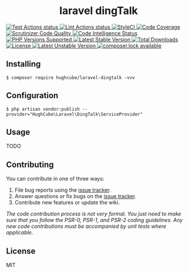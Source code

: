<h1 align="center"> laravel dingTalk </h1>

<p>
    <a href="https://github.com/hughcube-php/laravel-dingtalk/actions?query=workflow%3ATest">
        <img src="https://github.com/hughcube-php/laravel-dingtalk/workflows/Test/badge.svg" alt="Test Actions status">
    </a>
    <a href="https://github.com/hughcube-php/laravel-dingtalk/actions?query=workflow%3ALint">
        <img src="https://github.com/hughcube-php/laravel-dingtalk/workflows/Lint/badge.svg" alt="Lint Actions status">
    </a>
    <a href="https://styleci.io/repos/217659566">
        <img src="https://github.styleci.io/repos/217659566/shield?branch=master" alt="StyleCI">
    </a>
    <a href="https://scrutinizer-ci.com/g/hughcube-php/laravel-dingtalk/?branch=master">
        <img src="https://scrutinizer-ci.com/g/hughcube-php/laravel-dingtalk/badges/coverage.png?b=master" alt="Code Coverage">
    </a>
    <a href="https://scrutinizer-ci.com/g/hughcube-php/laravel-dingtalk/?branch=master">
        <img src="https://scrutinizer-ci.com/g/hughcube-php/laravel-dingtalk/badges/quality-score.png?b=master" alt="Scrutinizer Code Quality">
    </a> 
    <a href="https://scrutinizer-ci.com/g/hughcube-php/laravel-dingtalk/?branch=master">
        <img src="https://scrutinizer-ci.com/g/hughcube-php/laravel-dingtalk/badges/code-intelligence.svg?b=master" alt="Code Intelligence Status">
    </a>        
    <a href="https://github.com/hughcube-php/laravel-dingtalk">
        <img src="https://img.shields.io/badge/php-%3E%3D%207.0-8892BF.svg" alt="PHP Versions Supported">
    </a>
    <a href="https://packagist.org/packages/hughcube/laravel-dingtalk">
        <img src="https://poser.pugx.org/hughcube-php/laravel-dingtalk/version" alt="Latest Stable Version">
    </a>
    <a href="https://packagist.org/packages/hughcube/laravel-dingtalk">
        <img src="https://poser.pugx.org/hughcube-php/laravel-dingtalk/downloads" alt="Total Downloads">
    </a>
    <a href="https://github.com/hughcube-php/laravel-dingtalk/blob/master/LICENSE">
        <img src="https://img.shields.io/badge/license-MIT-428f7e.svg" alt="License">
    </a>
    <a href="https://packagist.org/packages/hughcube/laravel-dingtalk">
        <img src="https://poser.pugx.org/hughcube-php/laravel-dingtalk/v/unstable" alt="Latest Unstable Version">
    </a>
    <a href="https://packagist.org/packages/hughcube/laravel-dingtalk">
        <img src="https://poser.pugx.org/hughcube-php/laravel-dingtalk/composerlock" alt="composer.lock available">
    </a>
</p>

## Installing

```shell
$ composer require hughcube/laravel-dingtalk -vvv
```

## Configuration

```shell
$ php artisan vendor:publish --provider="HughCube\Laravel\DingTalk\ServiceProvider"
```

## Usage

TODO

## Contributing

You can contribute in one of three ways:

1. File bug reports using the [issue tracker](https://github.com/hughcube-php/package/issues).
2. Answer questions or fix bugs on the [issue tracker](https://github.com/hughcube-php/package/issues).
3. Contribute new features or update the wiki.

_The code contribution process is not very formal. You just need to make sure that you follow the PSR-0, PSR-1, and PSR-2 coding guidelines. Any new code contributions must be accompanied by unit tests where applicable._

## License

MIT